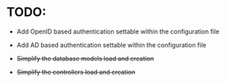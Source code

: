 # TODO:

- Add OpenID based authentication settable within the configuration file

- Add AD based authentication settable within the configuration file

- ~~Simplify the database models load and creation~~

- ~~Simplify the controllers load and creation~~

